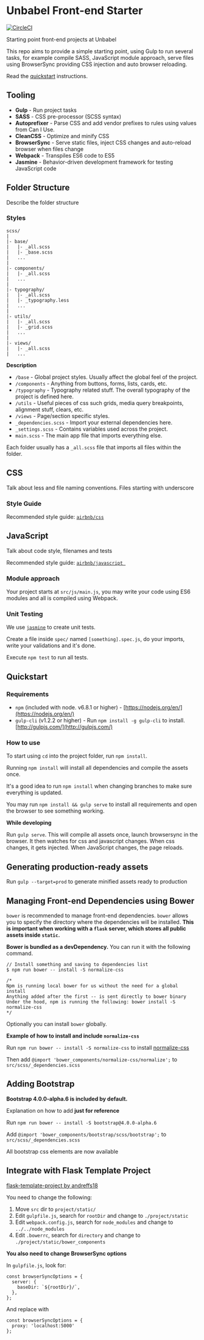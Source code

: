 # Unbabel Front-end Starter

[![CircleCI](https://circleci.com/gh/Unbabel/frontend-starter/tree/master.svg?style=svg&circle-token=97edd512a945d1412a5a0ff0ba51de509bd837db)](https://circleci.com/gh/Unbabel/frontend-starter/tree/master)

Starting point front-end projects at Unbabel

This repo aims to provide a simple starting point, using Gulp to run several tasks, for example compile SASS, JavaScript module approach, serve files using BrowserSync providing CSS injection and auto browser reloading.

Read the [quickstart](#quickstart) instructions.

## Tooling

- **Gulp** - Run project tasks
- **SASS** - CSS pre-processor (SCSS syntax)
- **Autoprefixer** - Parse CSS and add vendor prefixes to rules using values from Can I Use.
- **CleanCSS** - Optimize and minify CSS
- **BrowserSync** - Serve static files, inject CSS changes and auto-reload browser when files change
- **Webpack** - Transpiles ES6 code to ES5
- **Jasmine** - Behavior-driven development framework for testing JavaScript code

## Folder Structure

Describe the folder structure

### Styles

    scss/
    |
    |- base/
    |   |- _all.scss
    |   |- _base.scss
    |   ...
    |
    |- components/
    |   |- _all.scss
    |   ...
    |
    |- typography/
    |   |- _all.scss
    |   |- _typography.less
    |   ...
    |
    |- utils/
    |   |- _all.scss
    |   |- _grid.scss
    |   ...
    |
    |- views/
    |   |- _all.scss
    |   ...

**Description**

- `/base` - Global project styles. Usually affect the global feel of the project.
- `/components` - Anything from buttons, forms, lists, cards, etc.
- `/typography` - Typography related stuff. The overall typography of the project is defined here.
- `/utils` - Useful pieces of css such grids, media query breakpoints, alignment stuff, clears, etc.
- `/views` - Page/section specific styles.
- `_dependencies.scss` - Import your external dependencies here.
- `_settings.scss` - Contains variables used across the project.
- `main.scss` - The main app file that imports everything else.

Each folder usually has a `_all.scss` file that imports all files within the folder.

## CSS

Talk about less and file naming conventions. Files starting with underscore

### Style Guide

Recommended style guide: [`airbnb/css`](https://github.com/airbnb/css)

## JavaScript

Talk about code style, filenames and tests

Recommended style guide: [`airbnb/javascript `](https://github.com/airbnb/javascript)

### Module approach

Your project starts at `src/js/main.js`, you may write your code using ES6 modules and all is compiled using Webpack.

### Unit Testing

We use [`jasmine`](https://jasmine.github.io/2.0/introduction.html) to create unit tests.

Create a file inside `spec/` named `[something].spec.js`, do your imports, write your validations and it's done.

Execute `npm test` to run all tests.

## Quickstart

### Requirements

- `npm` (included with node. v6.8.1 or higher) - [https://nodejs.org/en/](https://nodejs.org/en/)
- `gulp-cli` (v1.2.2 or higher) - Run `npm install -g gulp-cli` to install. [http://gulpjs.com/](http://gulpjs.com/)

### How to use

To start using `cd` into the project folder, run `npm install`.

Running `npm install` will install all dependencies and compile the assets once.

It's a good idea to run `npm install` when changing branches to make sure everything is updated.

You may run `npm install && gulp serve` to install all requirements and open the browser to see something working.

**While developing**

Run `gulp serve`. This will compile all assets once, launch browsersync in the browser. It then watches for css and javascript changes. When css changes, it gets injected. When JavaScript changes, the page reloads.

## Generating production-ready assets

Run `gulp --target=prod` to generate minified assets ready to production

## Managing Front-end Dependencies using Bower

`bower` is recommended to manage front-end dependencies. `bower` allows you to specify the directory where the dependencies will be installed. **This is important when working with a `flask` server, which stores all public assets inside `static`.**

**Bower is bundled as a devDependency.** You can run it with the following command.
	
	// Install something and saving to dependencies list
	$ npm run bower -- install -S normalize-css
	
	/*
	Npm is running local bower for us without the need for a global install
	Anything added after the first -- is sent directly to bower binary
	Under the hood, npm is running the following: bower install -S normalize-css
	*/

Optionally you can install `bower` globally.

**Example of how to install and include `normalize-css`**

Run `npm run bower -- install -S normalize-css` to install [normalize-css](https://necolas.github.io/normalize.css/)

Then add `@import 'bower_components/normalize-css/normalize';` to `src/scss/_dependencies.scss`

## Adding Bootstrap

**Bootstrap 4.0.0-alpha.6 is included by default.**

Explanation on how to add **just for reference**

Run `npm run bower -- install -S bootstrap@4.0.0-alpha.6`

Add `@import 'bower_components/bootstrap/scss/bootstrap';` to `src/scss/_dependencies.scss`

All bootstrap css elements are now available

## Integrate with Flask Template Project

[flask-template-project by andreffs18](https://github.com/andreffs18/flask-template-project)

You need to change the following:

1. Move `src` dir to `project/static/`
2. Edit `gulpfile.js`, search for `rootDir` and change to `./project/static`
3. Edit `webpack.config.js`, search for `node_modules` and change to `../../node_modules`
4. Edit `.bowerrc`, search for `directory` and change to `./project/static/bower_components`

**You also need to change BrowserSync options**

In `gulpfile.js`, look for:

	const browserSyncOptions = {
	  server: {
	    baseDir: `${rootDir}/`,
	  },
	};
	
And replace with

	const browserSyncOptions = {
	  proxy: 'localhost:5000'
	};